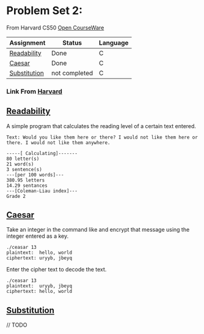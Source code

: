 # Problem Set 2:
From Harvard CS50 [Open CourseWare](https://cs50.harvard.edu/x/2021/)


| Assignment                   |    Status     |     Language    |
| ---------------------------- | ------------- | --------------- |
| [Readability](https://cs50.harvard.edu/x/2021/psets/2/readability/)                | Done         |         C       | 
| [Caesar](https://cs50.harvard.edu/x/2021/psets/2/caesar/)                | Done         |         C       |         
| [Substitution](https://cs50.harvard.edu/x/2021/psets/2/substitution/)                | not completed |         C       |


### Link From [Harvard](https://cs50.harvard.edu/college/2020/fall/psets/)

## [Readability](https://cs50.harvard.edu/x/2021/psets/2/readability/)
A simple program that calculates the reading level of a certain text entered.
```
Text: Would you like them here or there? I would not like them here or there. I would not like them anywhere.
```
```
-----[ Calculating]-------
80 letter(s)
21 word(s)
3 sentence(s)
---[per 100 words]---
380.95 letters
14.29 sentances
---[Coleman-Liau index]---
Grade 2
```

## [Caesar](https://cs50.harvard.edu/x/2021/psets/2/caesar/)
Take an integer in the command like and encrypt that message using the integer entered as a key.
```
./ceasar 13
plaintext:  hello, world
ciphertext: uryyb, jbeyq
```
Enter the cipher text to decode the text.
```
./ceasar 13
plaintext:  uryyb, jbeyq
ciphertext: hello, world
```

## [Substitution](https://cs50.harvard.edu/x/2021/psets/2/substitution/)
// TODO


